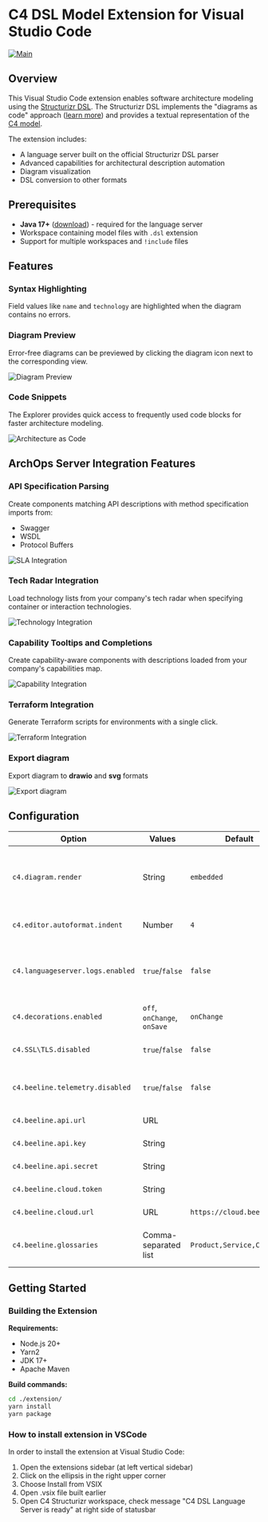 # C4 DSL Model Extension for Visual Studio Code
[![Main](https://github.com/tech-beeline/varp/actions/workflows/main.yaml/badge.svg)](https://github.com/tech-beeline/varp/actions/workflows/main.yaml)
## Overview

This Visual Studio Code extension enables software architecture modeling using the [Structurizr DSL](https://github.com/structurizr/dsl). The Structurizr DSL implements the "diagrams as code" approach ([learn more](https://docs.structurizr.com/)) and provides a textual representation of the [C4 model](https://c4model.com/).

The extension includes:
- A language server built on the official Structurizr DSL parser
- Advanced capabilities for architectural description automation
- Diagram visualization
- DSL conversion to other formats

## Prerequisites

- **Java 17+** ([download](https://java.com/en/download/)) - required for the language server
- Workspace containing model files with `.dsl` extension
- Support for multiple workspaces and `!include` files

## Features

### Syntax Highlighting

Field values like `name` and `technology` are highlighted when the diagram contains no errors.

### Diagram Preview

Error-free diagrams can be previewed by clicking the diagram icon next to the corresponding view.

![Diagram Preview](images/preview.png)

### Code Snippets

The Explorer provides quick access to frequently used code blocks for faster architecture modeling.

![Architecture as Code](images/plugin_aac.gif)

## ArchOps Server Integration Features

### API Specification Parsing

Create components matching API descriptions with method specification imports from:
- Swagger
- WSDL
- Protocol Buffers

![SLA Integration](images/plugin_sla.gif)

### Tech Radar Integration

Load technology lists from your company's tech radar when specifying container or interaction technologies.

![Technology Integration](images/plugin_tech.gif)

### Capability Tooltips and Completions

Create capability-aware components with descriptions loaded from your company's capabilities map.

![Capability Integration](images/plugin_capability.gif)

### Terraform Integration

Generate Terraform scripts for environments with a single click.

![Terraform Integration](images/terraform.gif)

### Export diagram

Export diagram to **drawio** and **svg** formats

![Export diagram](images/export.png)

## Configuration

| Option | Values | Default | Description |
|--------|--------|---------|-------------|
| `c4.diagram.render` | String | `embedded` | Diagram rendering method (embedded or structurizr.com cloud) |
| `c4.editor.autoformat.indent` | Number | `4` | Spaces per indentation level |
| `c4.languageserver.logs.enabled` | `true`/`false` | `false` | Enable language server logging to `c4-language-server.log` |
| `c4.decorations.enabled` | `off`, `onChange`, `onSave` | `onChange` | Text decoration timing |
| `c4.SSL\TLS.disabled` | `true`/`false` | `false` | Disable SSL/TLS verification |
| `c4.beeline.telemetry.disabled` | `true`/`false` | `false` | Disable ArchOPS telemetry collection |
| `c4.beeline.api.url` | URL | | ArchOPS server URL |
| `c4.beeline.api.key` | String | | ArchOPS API key |
| `c4.beeline.api.secret` | String | | ArchOPS API secret |
| `c4.beeline.cloud.token` | String | | Beeline Cloud security token |
| `c4.beeline.cloud.url` | URL | `https://cloud.beeline.ru` | Beeline Cloud API URL |
| `c4.beeline.glossaries` | Comma-separated list | `Product,Service,Customer` | Data dictionaries for model integration |

## Getting Started

### Building the Extension

**Requirements:**
- Node.js 20+
- Yarn2
- JDK 17+
- Apache Maven

**Build commands:**
```bash
cd ./extension/
yarn install
yarn package
```

### How to install extension in VSCode

In order to install the extension at Visual Studio Code:

1. Open the extensions sidebar (at left vertical sidebar)
2. Click on the ellipsis in the right upper corner
3. Choose Install from VSIX
4. Open .vsix file built earlier
5. Open C4 Structurizr workspace, check message "C4 DSL Language Server is ready" at right side of statusbar
